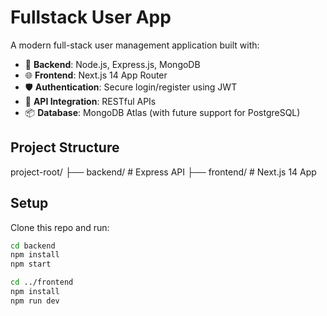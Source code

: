 # Fullstack User App

A modern full-stack user management application built with:

- 🧠 **Backend**: Node.js, Express.js, MongoDB
- 🌐 **Frontend**: Next.js 14 App Router
- 🛡️ **Authentication**: Secure login/register using JWT
- 🔌 **API Integration**: RESTful APIs
- 📦 **Database**: MongoDB Atlas (with future support for PostgreSQL)

## Project Structure

project-root/
├── backend/ # Express API
├── frontend/ # Next.js 14 App



## Setup

Clone this repo and run:

```bash
cd backend
npm install
npm start

cd ../frontend
npm install
npm run dev

